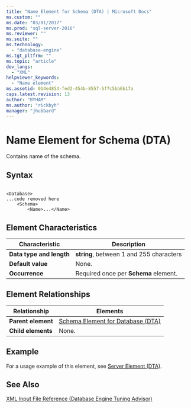 ```yaml
---
title: "Name Element for Schema (DTA) | Microsoft Docs"
ms.custom: ""
ms.date: "03/01/2017"
ms.prod: "sql-server-2016"
ms.reviewer: ""
ms.suite: ""
ms.technology: 
  - "database-engine"
ms.tgt_pltfrm: ""
ms.topic: "article"
dev_langs: 
  - "XML"
helpviewer_keywords: 
  - "Name element"
ms.assetid: 014e4854-fed2-454b-8557-5f7c5bb6b17a
caps.latest.revision: 13
author: "BYHAM"
ms.author: "rickbyh"
manager: "jhubbard"
---
```

# Name Element for Schema (DTA)
  Contains name of the schema.  
  
## Syntax  
  
```  
  
<Database>  
...code removed here  
    <Schema>  
        <Name>...</Name>  
```  
  
## Element Characteristics  
  
|Characteristic|Description|  
|--------------------|-----------------|  
|**Data type and length**|**string**, between 1 and 255 characters|  
|**Default value**|None.|  
|**Occurrence**|Required once per **Schema** element.|  
  
## Element Relationships  
  
|Relationship|Elements|  
|------------------|--------------|  
|**Parent element**|[Schema Element for Database &#40;DTA&#41;](../../tools/dta/schema-element-for-database-dta.md)|  
|**Child elements**|None.|  
  
## Example  
 For a usage example of this element, see [Server Element &#40;DTA&#41;](../../tools/dta/server-element-dta.md).  
  
## See Also  
 [XML Input File Reference &#40;Database Engine Tuning Advisor&#41;](../../tools/dta/xml-input-file-reference-database-engine-tuning-advisor.md)  
  
  